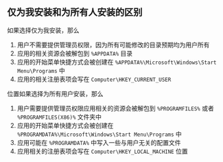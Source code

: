## 仅为我安装和为所有人安装的区别

如果选择仅为我安装，那么
1. 用户不需要提供管理员权限，因为所有可能修改的目录预期均为用户所有
2. 应用的相关资源会被解包到 `%APPDATA%` 目录
3. 应用的开始菜单快捷方式会被创建在 `%APPDATA%\Microsoft\Windows\Start Menu\Programs` 中
4. 应用的相关注册表项会写在 `Computer\HKEY_CURRENT_USER`

位置如果选择为所有用户安装，那么
1. 用户需要提供管理员权限应用相关的资源会被解包到 `%PROGRAMFILES%` 或者 `%PROGRAMFILES(X86)%` 文件夹中
2. 应用的开始菜单快捷方式会被创建在 `%PROGRAMDATA%\Microsoft\Windows\Start Menu\Programs` 中
3. 应用可能在 `%PROGRAMDATA%` 中写入一些与用户无关的配置文件
4. 应用相关的注册表项会写在 `Computer\HKEY_LOCAL_MACHINE` 位置
